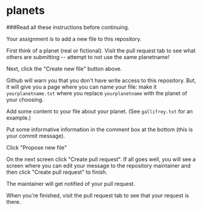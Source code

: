 # planets

###Read all these instructions before continuing. 

Your assignment is to add a new file to this repository.  

First think of a planet (real or fictional).  Visit the pull request tab to see what others are submitting -- attempt to not use the same planetname!

Next, click the "Create new file" button above.

Github will warn you that you don't have write access to this repository.  But, it will give you a page where you can name your file:  make it ```yourplanetname.txt```  where you replace ```yourplanetname``` with the planet of your choosing.

Add some content to your file about your planet.  (See ```gallifrey.txt``` for an example.)

Put some informative information in the comment box at the bottom (this is your commit message).

Click "Propose new file"

On the next screen click "Create pull request".  If all goes well, you will see a screen where you can edit your message to the repository maintainer and then click "Create pull request" to finish. 

The maintainer will get notified of your pull request.  

When you're finished, visit the pull request tab to see that your request is there. 
